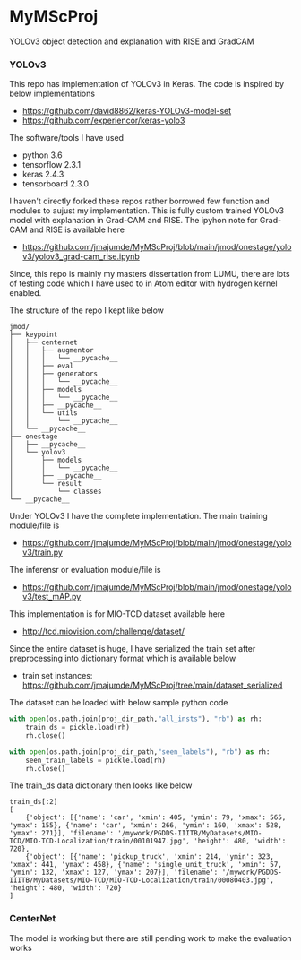 # MyMScProj
YOLOv3 object detection and explanation with RISE and GradCAM

### YOLOv3
This repo has implementation of YOLOv3 in Keras. The code is inspired by below implementations
- https://github.com/david8862/keras-YOLOv3-model-set
- https://github.com/experiencor/keras-yolo3

The software/tools I have used 
- python 3.6
- tensorflow 2.3.1
- keras 2.4.3
- tensorboard 2.3.0

I haven't directly forked these repos rather borrowed few function and modules to aujust my implementation. This is fully custom trained YOLOv3 model with explanation in Grad-CAM and RISE. The ipyhon note for Grad-CAM and RISE is available here
- https://github.com/jmajumde/MyMScProj/blob/main/jmod/onestage/yolov3/yolov3_grad-cam_rise.ipynb

Since, this repo is mainly my masters dissertation from LUMU, there are lots of testing code which I have used to in Atom editor with hydrogen kernel enabled. 

The structure of the repo I kept like below

```
jmod/
├── keypoint
│   ├── centernet
│   │   ├── augmentor
│   │   │   └── __pycache__
│   │   ├── eval
│   │   ├── generators
│   │   │   └── __pycache__
│   │   ├── models
│   │   │   └── __pycache__
│   │   ├── __pycache__
│   │   └── utils
│   │       └── __pycache__
│   └── __pycache__
├── onestage
│   ├── __pycache__
│   └── yolov3
│       ├── models
│       │   └── __pycache__
│       ├── __pycache__
│       └── result
│           └── classes
└── __pycache__
```

Under YOLOv3 I have the complete implementation. The main training module/file is 

- https://github.com/jmajumde/MyMScProj/blob/main/jmod/onestage/yolov3/train.py

The inferensr or evaluation module/file is 

- https://github.com/jmajumde/MyMScProj/blob/main/jmod/onestage/yolov3/test_mAP.py


This implementation is for MIO-TCD dataset available here 
- http://tcd.miovision.com/challenge/dataset/

Since the entire dataset is huge, I have serialized the train set after preprocessing into dictionary format which is available below

- train set instances: https://github.com/jmajumde/MyMScProj/tree/main/dataset_serialized

The dataset can be loaded with below sample python code 

```python
with open(os.path.join(proj_dir_path,"all_insts"), "rb") as rh:
    train_ds = pickle.load(rh)
    rh.close()

with open(os.path.join(proj_dir_path,"seen_labels"), "rb") as rh:
    seen_train_labels = pickle.load(rh)
    rh.close()
```

The train_ds data dictionary then looks like below

```
train_ds[:2]
[
	{'object': [{'name': 'car', 'xmin': 405, 'ymin': 79, 'xmax': 565, 'ymax': 155}, {'name': 'car', 'xmin': 266, 'ymin': 160, 'xmax': 528, 'ymax': 271}], 'filename': '/mywork/PGDDS-IIITB/MyDatasets/MIO-TCD/MIO-TCD-Localization/train/00101947.jpg', 'height': 480, 'width': 720}, 
	{'object': [{'name': 'pickup_truck', 'xmin': 214, 'ymin': 323, 'xmax': 441, 'ymax': 458}, {'name': 'single_unit_truck', 'xmin': 57, 'ymin': 132, 'xmax': 127, 'ymax': 207}], 'filename': '/mywork/PGDDS-IIITB/MyDatasets/MIO-TCD/MIO-TCD-Localization/train/00080403.jpg', 'height': 480, 'width': 720}
]

```

### CenterNet
The model is working but there are still pending work to make the evaluation works


















